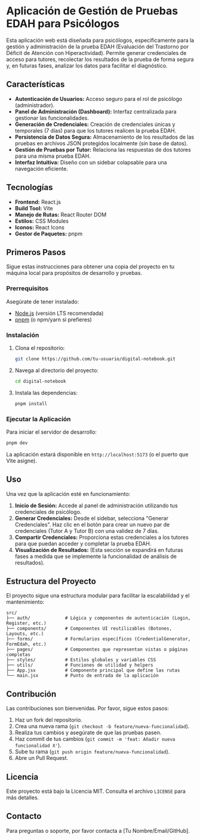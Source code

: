 # Aplicación de Gestión de Pruebas EDAH para Psicólogos

Esta aplicación web está diseñada para psicólogos, específicamente para la gestión y administración de la prueba EDAH (Evaluación del Trastorno por Déficit de Atención con Hiperactividad). Permite generar credenciales de acceso para tutores, recolectar los resultados de la prueba de forma segura y, en futuras fases, analizar los datos para facilitar el diagnóstico.

## Características

*   **Autenticación de Usuarios:** Acceso seguro para el rol de psicólogo (administrador).
*   **Panel de Administración (Dashboard):** Interfaz centralizada para gestionar las funcionalidades.
*   **Generación de Credenciales:** Creación de credenciales únicas y temporales (7 días) para que los tutores realicen la prueba EDAH.
*   **Persistencia de Datos Segura:** Almacenamiento de los resultados de las pruebas en archivos JSON protegidos localmente (sin base de datos).
*   **Gestión de Pruebas por Tutor:** Relaciona las respuestas de dos tutores para una misma prueba EDAH.
*   **Interfaz Intuitiva:** Diseño con un sidebar colapsable para una navegación eficiente.

## Tecnologías

*   **Frontend:** React.js
*   **Build Tool:** Vite
*   **Manejo de Rutas:** React Router DOM
*   **Estilos:** CSS Modules
*   **Iconos:** React Icons
*   **Gestor de Paquetes:** pnpm

## Primeros Pasos

Sigue estas instrucciones para obtener una copia del proyecto en tu máquina local para propósitos de desarrollo y pruebas.

### Prerrequisitos

Asegúrate de tener instalado:
*   [Node.js](https://nodejs.org/en/) (versión LTS recomendada)
*   [pnpm](https://pnpm.io/installation) (o npm/yarn si prefieres)

### Instalación

1.  Clona el repositorio:
    ```bash
    git clone https://github.com/tu-usuario/digital-notebook.git
    ```
2.  Navega al directorio del proyecto:
    ```bash
    cd digital-notebook
    ```
3.  Instala las dependencias:
    ```bash
    pnpm install
    ```

### Ejecutar la Aplicación

Para iniciar el servidor de desarrollo:
```bash
pnpm dev
```
La aplicación estará disponible en `http://localhost:5173` (o el puerto que Vite asigne).

## Uso

Una vez que la aplicación esté en funcionamiento:

1.  **Inicio de Sesión:** Accede al panel de administración utilizando tus credenciales de psicólogo.
2.  **Generar Credenciales:** Desde el sidebar, selecciona "Generar Credenciales". Haz clic en el botón para crear un nuevo par de credenciales (Tutor A y Tutor B) con una validez de 7 días.
3.  **Compartir Credenciales:** Proporciona estas credenciales a los tutores para que puedan acceder y completar la prueba EDAH.
4.  **Visualización de Resultados:** (Esta sección se expandirá en futuras fases a medida que se implemente la funcionalidad de análisis de resultados).

## Estructura del Proyecto

El proyecto sigue una estructura modular para facilitar la escalabilidad y el mantenimiento:

```
src/
├── auth/             # Lógica y componentes de autenticación (Login, Register, etc.)
├── components/       # Componentes UI reutilizables (Botones, Layouts, etc.)
├── forms/            # Formularios específicos (CredentialGenerator, FormEdah, etc.)
├── pages/            # Componentes que representan vistas o páginas completas
├── styles/           # Estilos globales y variables CSS
├── utils/            # Funciones de utilidad y helpers
├── App.jsx           # Componente principal que define las rutas
└── main.jsx          # Punto de entrada de la aplicación
```

## Contribución

Las contribuciones son bienvenidas. Por favor, sigue estos pasos:
1.  Haz un fork del repositorio.
2.  Crea una nueva rama (`git checkout -b feature/nueva-funcionalidad`).
3.  Realiza tus cambios y asegúrate de que las pruebas pasen.
4.  Haz commit de tus cambios (`git commit -m 'feat: Añadir nueva funcionalidad X'`).
5.  Sube tu rama (`git push origin feature/nueva-funcionalidad`).
6.  Abre un Pull Request.

## Licencia

Este proyecto está bajo la Licencia MIT. Consulta el archivo `LICENSE` para más detalles.

## Contacto

Para preguntas o soporte, por favor contacta a [Tu Nombre/Email/GitHub].